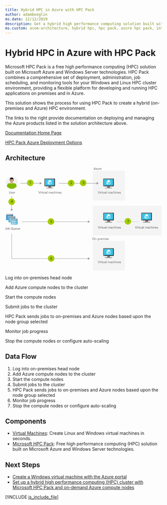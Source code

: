 ```yaml
---
title: Hybrid HPC in Azure with HPC Pack
author: adamboeglin
ms.date: 12/12/2019
description: Get a hybrid high performance computing solution built with Windows Server technology. Use Azure HPC Pack to create a hybrid HPC environment.
ms.custom: acom-architecture, hybrid hpc, hpc pack, azure hpc pack, interactive-diagram
---
```

# Hybrid HPC in Azure with HPC Pack

Microsoft HPC Pack is a free high performance computing (HPC) solution built on Microsoft Azure and Windows Server technologies. HPC Pack combines a comprehensive set of deployment, administration, job scheduling, and monitoring tools for your Windows and Linux HPC cluster environment, providing a flexible platform for developing and running HPC applications on premises and in Azure.

This solution shows the process for using HPC Pack to create a hybrid (on-premises and Azure) HPC environment.


The links to the right provide documentation on deploying and managing the Azure products listed in the solution architecture above.

[Documentation Home Page](https://technet.microsoft.com/en-us/library/cc514029\(v=ws.11\).aspx)

[HPC Pack Azure Deployment Options](https://docs.microsoft.com/en-us/azure/virtual-machines/windows/hpcpack-cluster-options)


## Architecture

<svg class="architecture-diagram" aria-labelledby="hybrid-hpc-in-azure-with-hpc-pack" height="453" viewbox="0 0 690 453" width="690" xmlns="http://www.w3.org/2000/svg">
    <g fill="none" fill-rule="evenodd" stroke="none" stroke-width="1">
        <path fill="#F4F4F4" d="M386.358 452.874h141.34v-131.25h-141.34zM386.358 145.541h141.341V14.291H386.358zM386.358 298.874h303.344V167.623H386.358z"/>
        <path d="M4.743 229.25c0 .7.5 1.2 1.2 1.2h27.6c.7 0 1.2-.5 1.2-1.2v-20h-30v20z" fill="#0072C5"/>
        <path d="M4.743 209.65v19.6c0 .7.5 1.2 1.2 1.2h11.5l10.636-20.8H4.743z" fill="#0072C5"/>
        <path d="M4.743 209.65v19.6c0 .7.5 1.2 1.2 1.2h11.5l10.636-20.8H4.743z" fill="#2F8DCC"/>
        <path d="M8.843 216.65l-.3-.3c-.1-.1-.1-.2 0-.3l.8-.7.1-.1c.1 0 .1 0 .1.1l2.2 2.4 3.9-4.9s.1-.1.2-.1h.1l.9.7.1.1v.1l-5 6.3-3.1-3.3zM8.843 224.45l-.3-.3c-.1-.1-.1-.2 0-.3l.8-.7.1-.1c.1 0 .1 0 .1.1l2.2 2.4 3.9-4.9s.1-.1.2-.1h.1l.9.7.1.1v.1l-5 6.3-3.1-3.3z" fill="#FFF"/>
        <path d="M14.743 239.25c0 .7.5 1.2 1.2 1.2h27.6c.7 0 1.2-.5 1.2-1.2v-20h-30v20z" fill="#3998C5"/>
        <path d="M14.743 219.65v19.6c0 .7.5 1.2 1.2 1.2h11.5l10.636-20.8H14.743z" fill="#3998C5"/>
        <path d="M14.743 219.65v19.6c0 .7.5 1.2 1.2 1.2h11.5l10.636-20.8H14.743z" fill="#60ADCE"/>
        <path d="M18.843 226.65l-.3-.3c-.1-.1-.1-.2 0-.3l.8-.7.1-.1c.1 0 .1 0 .1.1l2.2 2.4 3.9-4.9s.1-.1.2-.1h.1l.9.7.1.1v.1l-5 6.3-3.1-3.3zM18.843 234.45l-.3-.3c-.1-.1-.1-.2 0-.3l.8-.7.1-.1c.1 0 .1 0 .1.1l2.2 2.4 3.9-4.9s.1-.1.2-.1h.1l.9.7.1.1v.1l-5 6.3-3.1-3.3z" fill="#FFF"/>
        <path d="M24.743 249.25c0 .7.5 1.2 1.2 1.2h27.6c.7 0 1.2-.5 1.2-1.2v-20h-30v20z" fill="#59B3D8"/>
        <path d="M53.542 224.05h-27.6c-.7 0-1.2.5-1.2 1.2v4.4h30v-4.4c0-.7-.5-1.2-1.2-1.2" fill="#9FA0A1"/>
        <path d="M25.942 224.05c-.7 0-1.2.5-1.2 1.2v4.4H48.08l2.863-5.6h-25z" fill="#B2B2B3"/>
        <path d="M24.743 229.65v19.6c0 .7.5 1.2 1.2 1.2h11.5l10.636-20.8H24.743z" fill="#59B3D8"/>
        <path d="M24.743 229.65v19.6c0 .7.5 1.2 1.2 1.2h11.5l10.636-20.8H24.743z" fill="#7BC3DD"/>
        <path d="M28.843 236.65l-.3-.3c-.1-.1-.1-.2 0-.3l.8-.7.1-.1c.1 0 .1 0 .1.1l2.2 2.4 3.9-4.9s.1-.1.2-.1h.1l.9.7.1.1v.1l-5 6.3-3.1-3.3zM37.942 238.55h12v-2h-12zM28.843 244.45l-.3-.3c-.1-.1-.1-.2 0-.3l.8-.7.1-.1c.1 0 .1 0 .1.1l2.2 2.4 3.9-4.9s.1-.1.2-.1h.1l.9.7.1.1v.1l-5 6.3-3.1-3.3zM37.942 246.45h12v-2h-12z" fill="#FFF"/>
        <path d="M33.542 204.05h-27.6c-.7 0-1.2.5-1.2 1.2v4.4h30v-4.4c0-.7-.5-1.2-1.2-1.2" fill="#9FA0A1"/>
        <path d="M5.942 204.05c-.7 0-1.2.5-1.2 1.2v4.4H28.08l2.863-5.6h-25z" fill="#B2B2B3"/>
        <path d="M43.542 214.05h-27.6c-.7 0-1.2.5-1.2 1.2v4.4h30v-4.4c0-.7-.5-1.2-1.2-1.2" fill="#9FA0A1"/>
        <path d="M15.942 214.05c-.7 0-1.2.5-1.2 1.2v4.4H38.08l2.863-5.6h-25z" fill="#B2B2B3"/>
        <path d="M55.968 66.548c0 14.98-12.092 27.078-26.997 27.078-14.98 0-27.07-12.097-27.07-27.078 0-14.905 12.09-26.994 27.07-26.994 14.905 0 26.997 12.089 26.997 26.994" fill="#F2F2F2"/>
        <path d="M28.746 93.626c-5.094-.075-9.89-1.521-13.916-3.956v-1.445l-.076-1.37-.15-2.738-.234-5.017-.228-4.335v-.303l3.503-.228.757-.075 10.04-.688.304-.075h.151v20.23h-.15z" fill="#7FBA00"/>
        <path fill="#7FBA00" d="M14.982 78.948l-1.672-8.443 14.672-2.965 1.677 8.442z"/>
        <path d="M43.497 74.462v.228l-.226 4.41-.302 6.462-.159 2.436V89.82c-4.027 2.436-8.814 3.805-13.838 3.805H28.747v-20.23h.15l.226.075 10.117.688.687.075 3.57.228z" fill="#7FBA00"/>
        <path d="M43.877 89.14a230.948 230.948 0 00-.909-3.579 215.002 215.002 0 00-1.982-6.84l-.073-.076c0-.156-.078-.31-.152-.46a59.437 59.437 0 00-.683-2.505c-.15-.462-.15-.99-.15-1.446a3.712 3.712 0 012.505-2.89 4.621 4.621 0 011.746-.075 3.58 3.58 0 012.587 2.505c.23.763.532 1.596.766 2.511.074.151.074.228.15.379.605 2.132 1.37 4.563 2.051 7.15-1.67 2.05-3.648 3.88-5.856 5.326" fill="#7FBA00"/>
        <path fill="#7FBA00" d="M42.584 78.948l-14.603-2.966 1.678-8.442 14.672 2.965z"/>
        <path d="M50.421 83.05c-.233.31-.462.537-.687.764-1.672 2.05-3.65 3.88-5.858 5.326-.226.15-.379.227-.605.379-.15-.455-.303-.991-.462-1.521-.908-3.118-1.974-6.923-2.73-9.352 0-.082 0-.158-.078-.234-.308-1.06-.536-1.975-.687-2.505l.764-.227 3.42-.99 3.268-.915.84-.228c0 .15.076.454.15.688.152.53.38 1.21.608 1.899.536 1.976 1.293 4.487 2.057 6.916" fill="#7FBA00"/>
        <path d="M39.163 74.916c.077 2.436 2.126 4.26 4.488 4.184 2.36-.076 4.257-2.057 4.182-4.411-.076-2.436-2.056-4.26-4.487-4.184-2.36.076-4.26 2.05-4.183 4.41M17.487 75.907c-.303.681-.606 1.521-.909 2.43 0 .151-.076.226-.076.308-.076.076-.076.152-.076.303-.61 1.521-1.217 3.27-1.823 5.17-.46 1.443-.99 2.89-1.445 4.41a27.01 27.01 0 01-5.629-5.396c.757-2.436 1.596-4.644 2.278-6.544.076-.227.076-.378.151-.53.31-.915.612-1.672.84-2.436.454-1.218 1.445-2.05 2.663-2.354.606-.075 1.217-.075 1.823.152 1.294.454 2.127 1.596 2.361 2.814.075.53 0 1.061-.158 1.673" fill="#7FBA00"/>
        <path d="M18.25 76.134c-.076.076-.076.15-.076.228-.226.53-.453 1.217-.762 2.126-.682 2.208-1.748 5.402-2.657 8.368-.31.763-.537 1.52-.764 2.284-.303-.234-.53-.385-.832-.612a27.014 27.014 0 01-5.63-5.396c-.151-.233-.303-.46-.46-.687 1.141-3.648 2.436-7.377 2.89-8.898.075-.076.075-.151.075-.227l.763.302 3.345 1.143 3.346 1.142.762.227z" fill="#7FBA00"/>
        <path d="M18.402 74.386c.227 2.354-1.521 4.487-3.881 4.714-2.354.227-4.486-1.521-4.714-3.881-.227-2.354 1.52-4.486 3.882-4.714 2.353-.226 4.486 1.522 4.713 3.88" fill="#7FBA00"/>
        <path d="M28.366 72.48c-2.815 0-5.099-1.748-5.099-4.563V64.27H33.46v3.647c0 2.815-2.28 4.563-5.093 4.563" fill="#D8B195"/>
        <path d="M28.366 45.485c-4.562 0-7.837 4.87-7.989 10.953 0-.15.076-.307.152-.459.536-1.598 3.123-.91 2.511.687-.303.985-.833 1.9-.833 2.967-.076.606.076 1.292.152 1.898.53.151.984.531.984 1.295v2.662a7.677 7.677 0 002.511 1.672c.764.531 1.597.91 2.512.91.908 0 1.747-.379 2.506-.91.99-.379 1.828-.989 2.587-1.749v-3.115c0-.688.454-1.068.99-1.219v-2.36c0-.15-.15-.453 0-.15-.687-1.37 1.067-2.588 1.975-1.673 0-6.31-2.203-11.409-8.058-11.409" fill="#B8977C"/>
        <path d="M36.424 56.516c0 6.385-3.421 10.721-8.058 10.721-4.638 0-7.99-4.336-7.99-10.721 0-6.316 3.352-11.41 7.99-11.41 5.855 0 8.058 5.093 8.058 11.41" fill="#D8B195"/>
        <path d="M21.14 55.068h-1.065c-.455 0-.758.457-.758.911v3.193c0 .536.303.916.758.916h.763l.303-5.02zM35.59 55.068h1.063c.459 0 .76.457.76.911v3.193c0 .536-.301.916-.76.916h-.76l-.302-5.02z" fill="#D8B195"/>
        <path d="M24.94 56.817c.308 0 .611-.302.611-.612 0-.303-.302-.606-.611-.606-.379 0-.683.303-.683.606.076.384.304.612.682.612M32.013 56.894a.605.605 0 00.613-.607c0-.308-.385-.61-.688-.61-.305 0-.607.302-.607.61 0 .378.302.681.682.607" fill="#000"/>
        <path d="M23.652 63.968h9.428c-1.142 2.277-2.814 3.646-4.714 3.646-1.906 0-3.578-1.37-4.714-3.646" fill="#D8B195"/>
        <path d="M30.039 60.01c0 .23-.23.532-.613.532-.074 0-.152.15-.377.308a.967.967 0 01-.682.305c-.228 0-.536-.154-.687-.305-.153-.157-.304-.308-.38-.308-.38 0-.606-.302-.606-.531v-.074h3.345v.074z" fill="#B8977C"/>
        <path d="M28.366 55.297v4.64h-1.672c0-.152.151-.303.227-.38.302-.23.53-.764.606-1.37l.075-2.587c0-.606.613-.303.764-.303" fill="#E6CCB9"/>
        <path d="M36.575 51.953v6.916h-.682l-.377-8.286-2.285.303c-3.193.38-6.386.38-9.579 0l-2.208-.303-.455 8.21h-.688v-6.84c0-4.108 2.815-7.453 6.317-7.453h3.648c3.496 0 6.31 3.345 6.31 7.453" fill="#000"/>
        <path d="M34.6 55.6v-.075c0-.228-.15-.456-.378-.682-.226-.31-1.067-.386-1.521-.386h-1.98c-.454 0-.911.076-1.213.386-.234.225-.234.38-.308.605v.151c0 .532.074.99.385 1.75.303.765.985 1.218 1.746 1.293.759.075 1.144.075 1.749 0 .605-.076.99-.228 1.218-.606.152-.229.226-.462.303-.839v-.077c.077-.53.077-.834 0-1.52m-.303 2.207c-.228.457-.535.683-1.218.76h-1.75c-.76-.077-1.368-.53-1.671-1.295-.233-.682-.308-1.292-.308-1.672v-.304c.075-.15.157-.227.234-.379a1.829 1.829 0 011.136-.384h1.98c.454 0 1.213.151 1.446.384.226.228.303.38.377.608v.075c0 .686 0 .99-.074 1.597v.151c-.077.227-.077.303-.152.46M27.602 55.448c0-.226-.075-.38-.303-.605-.302-.31-.757-.385-1.218-.385h-1.974c-.455 0-1.294.075-1.522.385l-.302.302c-.076.152-.076.23-.076.38v.074c0 .688-.076.991 0 1.598.076.377.152.688.303.84.227.378.606.53 1.218.604.682.077.984.077 1.748 0 .833-.075 1.445-.528 1.748-1.293.303-.758.378-1.217.378-1.749v-.15zm-.454 1.823c-.303.765-.915 1.22-1.672 1.295h-1.672c-.688-.076-.99-.227-1.219-.607a1.311 1.311 0 01-.226-.762c-.076-.607-.076-.91-.076-1.598v-.074c0-.077.076-.228.151-.303 0-.077.076-.228.228-.304.227-.234.99-.385 1.444-.385h1.975c.461 0 .916.151 1.143.385.075.15.151.227.227.38v.301c0 .38-.076.991-.303 1.672z" fill="#000"/>
        <path d="M34.524 54.533c-.303-.303-.913-.303-1.444-.303-.531-.074-1.598-.074-2.285-.074-.682.074-1.21.074-1.444.453-.151.152-.228.31-.303.536v-.077h-1.295v.077a3.728 3.728 0 00-.226-.536c-.303-.379-.833-.379-1.521-.453-.681 0-1.672 0-2.278.074-.537 0-1.142 0-1.445.303-.227.228-.385.612-.461.992 0 .074.537.074.537 0 0-.15.15-.457.303-.607.227-.234.757-.309 1.293-.309.455-.076 1.673-.076 2.127 0 .536 0 .915.075 1.142.31.075.15.227.303.227.53h1.9c0-.227.156-.38.234-.53.225-.235.682-.31 1.136-.31.459-.076 1.672-.076 2.13 0 .53 0 1.063.075 1.296.31.15.15.302.378.302.606 0 .074.532 0 .532 0-.078-.38-.23-.764-.457-.992" fill="#000"/>
        <path d="M28.44 64.119c-.838 0-1.67-.151-2.661-.38-.228 0-.303-.233-.303-.459.075-.151.303-.303.454-.228 1.9.38 3.118.38 4.942 0 .234-.075.459.077.459.228.077.226-.075.459-.303.459-.99.229-1.754.38-2.587.38" fill="#A71E22"/>
        <path fill="#36C4EA" d="M435.043 79.965h41.038V50.877h-41.038z"/>
        <path d="M462.28 82.762H449.454c1.541 5.44-.529 6.222-9.599 6.222v2.849h30.841v-2.85c-9.069 0-9.959-.777-8.416-6.221" fill="#7A7A7A"/>
        <path d="M476.01 48.296l.02.001-.02-.002h-41.756c-.611 0-1.163.244-1.602.625.439-.38.99-.624 1.6-.624h41.759z" fill="#707070"/>
        <path d="M476.04 48.298l-4.293 3.627h3.431v27.208h-35.635l-4.296 3.63h40.764c1.416 0 2.85-1.255 2.85-2.663V50.981c0-1.41-1.415-2.666-2.822-2.683" fill="#3E3E3E"/>
        <path d="M476.04 48.298h-.011.011zM431.69 80.1V50.981a2.749 2.749 0 00-.001.001V80.1c0 1.409 1.145 2.664 2.564 2.664h.993l.001-.001h-.994c-1.419 0-2.563-1.254-2.563-2.663" fill="#FFF"/>
        <path d="M435.265 79.134V51.926h36.482l4.292-3.627-.01-.001-.018-.001h-41.758c-.61 0-1.162.243-1.601.623a2.752 2.752 0 00-.961 2.06V80.1c0 1.409 1.144 2.663 2.563 2.663h.994l4.295-3.63h-4.278z" fill="#707070"/>
        <path fill="#9FA0A1" d="M439.855 91.832h30.841v-2.85h-30.841z"/>
        <path d="M455.764 50.272a.67.67 0 11-1.34 0 .67.67 0 011.34 0" fill="#B7D332"/>
        <path d="M455.79 64.705a.254.254 0 01-.126-.036l-8.306-4.795a.251.251 0 010-.434l8.255-4.763a.25.25 0 01.248 0l8.309 4.796a.247.247 0 01.124.217c0 .09-.046.172-.124.217l-8.253 4.762a.249.249 0 01-.127.036" fill="#FFF"/>
        <path d="M454.845 76.106v-9.591a.266.266 0 00-.122-.22l-8.281-4.777a.247.247 0 00-.252 0 .25.25 0 00-.13.215v9.597c.002.09.05.17.13.214l8.28 4.78a.237.237 0 00.126.033h.002c.04 0 .084-.011.125-.033a.259.259 0 00.122-.218" fill="#BEEDF7"/>
        <path d="M465.34 71.544a.246.246 0 00.127-.218v-9.529a.248.248 0 00-.127-.217.245.245 0 00-.248 0l-8.281 4.777a.258.258 0 00-.121.216v9.535c0 .09.047.17.12.215a.262.262 0 00.13.034h.002a.221.221 0 00.12-.034l8.278-4.779z" fill="#7CDBF1"/>
        <path fill="#36C4EA" d="M175.71 79.965h41.038V50.877H175.71z"/>
        <path d="M202.947 82.762H190.12c1.542 5.44-.529 6.222-9.599 6.222v2.849h30.842v-2.85c-9.07 0-9.959-.777-8.416-6.221" fill="#7A7A7A"/>
        <path d="M216.677 48.296l.02.001-.02-.002H174.92c-.61 0-1.162.244-1.602.625.44-.38.991-.624 1.601-.624h41.758z" fill="#707070"/>
        <path d="M216.706 48.298l-4.292 3.627h3.431v27.208H180.21l-4.296 3.63h40.763c1.416 0 2.85-1.255 2.85-2.663V50.981c0-1.41-1.415-2.666-2.82-2.683" fill="#3E3E3E"/>
        <path d="M216.707 48.298h-.011.01zM172.357 80.1V50.981a2.752 2.752 0 010 .001V80.1c0 1.409 1.144 2.664 2.563 2.664h.993v-.001h-.993c-1.418 0-2.563-1.254-2.563-2.663" fill="#FFF"/>
        <path d="M175.932 79.134V51.926h36.482l4.292-3.627-.01-.001-.018-.001H174.92c-.61 0-1.162.243-1.601.623a2.75 2.75 0 00-.962 2.06V80.1c0 1.409 1.145 2.663 2.564 2.663h.993l4.296-3.63h-4.278z" fill="#707070"/>
        <path fill="#9FA0A1" d="M180.522 91.832h30.841v-2.85h-30.841z"/>
        <path d="M196.43 50.272a.67.67 0 11-1.339.001.67.67 0 011.339-.001" fill="#B7D332"/>
        <path d="M196.457 64.705a.257.257 0 01-.126-.036l-8.306-4.795a.251.251 0 010-.434l8.255-4.763a.25.25 0 01.249 0l8.308 4.796a.247.247 0 01.124.217c0 .09-.047.172-.125.217l-8.253 4.762a.249.249 0 01-.126.036" fill="#FFF"/>
        <path d="M195.512 76.106v-9.591a.265.265 0 00-.123-.22l-8.281-4.777a.247.247 0 00-.252 0 .25.25 0 00-.128.215v9.597a.243.243 0 00.128.214l8.28 4.78a.237.237 0 00.127.033h.002c.04 0 .083-.011.124-.033a.257.257 0 00.123-.218" fill="#BEEDF7"/>
        <path d="M206.006 71.544a.246.246 0 00.127-.218v-9.529a.248.248 0 00-.127-.217.245.245 0 00-.248 0l-8.28 4.777a.26.26 0 00-.122.216v9.535c.001.09.048.17.121.215a.262.262 0 00.13.034h.001a.219.219 0 00.121-.034l8.277-4.779z" fill="#7CDBF1"/>
        <path fill="#36C4EA" d="M435.043 229.965h41.038v-29.088h-41.038z"/>
        <path d="M462.28 232.762H449.454c1.541 5.44-.529 6.222-9.599 6.222v2.849h30.841v-2.85c-9.069 0-9.959-.777-8.416-6.221" fill="#7A7A7A"/>
        <path d="M476.01 198.296l.02.001-.02-.002h-41.756c-.611 0-1.163.244-1.602.625.439-.38.99-.624 1.6-.624h41.759z" fill="#707070"/>
        <path d="M476.04 198.298l-4.293 3.627h3.431v27.208h-35.635l-4.296 3.63h40.764c1.416 0 2.85-1.255 2.85-2.663v-29.119c0-1.41-1.415-2.666-2.822-2.683" fill="#3E3E3E"/>
        <path d="M476.04 198.298h-.011.011zM431.69 230.1v-29.119a2.749 2.749 0 00-.001.001V230.1c0 1.409 1.145 2.664 2.564 2.664h.993l.001-.001h-.994c-1.419 0-2.563-1.254-2.563-2.663" fill="#FFF"/>
        <path d="M435.265 229.134v-27.208h36.482l4.292-3.627-.01-.001-.018-.001h-41.758c-.61 0-1.162.243-1.601.623a2.752 2.752 0 00-.961 2.06v29.12c0 1.409 1.144 2.663 2.563 2.663h.994l4.295-3.63h-4.278z" fill="#707070"/>
        <path fill="#9FA0A1" d="M439.855 241.832h30.841v-2.85h-30.841z"/>
        <path d="M455.764 200.272a.67.67 0 11-1.34 0 .67.67 0 011.34 0" fill="#B7D332"/>
        <path d="M455.79 214.705a.254.254 0 01-.126-.036l-8.306-4.795a.251.251 0 010-.434l8.255-4.763a.25.25 0 01.248 0l8.309 4.796a.247.247 0 01.124.217c0 .09-.046.172-.124.217l-8.253 4.762a.249.249 0 01-.127.036" fill="#FFF"/>
        <path d="M454.845 226.106v-9.591a.266.266 0 00-.122-.22l-8.281-4.777a.247.247 0 00-.252 0 .25.25 0 00-.13.215v9.597c.002.09.05.17.13.214l8.28 4.78a.237.237 0 00.126.033h.002c.04 0 .084-.011.125-.033a.259.259 0 00.122-.218" fill="#BEEDF7"/>
        <path d="M465.34 221.544a.246.246 0 00.127-.218v-9.529a.248.248 0 00-.127-.217.245.245 0 00-.248 0l-8.281 4.777a.258.258 0 00-.121.216v9.535c0 .09.047.17.12.215a.262.262 0 00.13.034h.002a.221.221 0 00.12-.034l8.278-4.779z" fill="#7CDBF1"/>
        <path fill="#36C4EA" d="M435.043 385.965h41.038v-29.088h-41.038z"/>
        <path d="M462.28 388.761H449.454c1.541 5.442-.529 6.222-9.599 6.222v2.85h30.841v-2.85c-9.069 0-9.959-.778-8.416-6.222" fill="#7A7A7A"/>
        <path d="M476.01 354.296l.02.001-.02-.002h-41.756c-.611 0-1.163.244-1.602.624.439-.38.99-.623 1.6-.623h41.759z" fill="#707070"/>
        <path d="M476.04 354.298l-4.293 3.627h3.431v27.21h-35.635l-4.296 3.628h40.764c1.416 0 2.85-1.255 2.85-2.663v-29.119c0-1.412-1.415-2.665-2.822-2.683" fill="#3E3E3E"/>
        <path d="M476.04 354.298h-.011.011zM431.69 386.1v-29.119a2.752 2.752 0 00-.001.001V386.1c0 1.409 1.145 2.664 2.564 2.664h.993l.001-.001h-.994c-1.419 0-2.563-1.255-2.563-2.663" fill="#FFF"/>
        <path d="M435.265 385.134v-27.209h36.482l4.292-3.627h-.01c-.006-.002-.012-.002-.018-.002h-41.758c-.61 0-1.162.243-1.601.623a2.754 2.754 0 00-.961 2.062v29.12c0 1.407 1.144 2.662 2.563 2.662h.994l4.295-3.629h-4.278z" fill="#707070"/>
        <path fill="#9FA0A1" d="M439.855 397.833h30.841v-2.851h-30.841z"/>
        <path d="M455.764 356.272a.67.67 0 11-1.34 0 .67.67 0 011.34 0" fill="#B7D332"/>
        <path d="M455.79 370.704a.263.263 0 01-.126-.035l-8.306-4.795a.254.254 0 01-.125-.218.25.25 0 01.125-.217l8.255-4.763a.255.255 0 01.248 0l8.309 4.797a.247.247 0 01.124.216.246.246 0 01-.124.217l-8.253 4.763a.258.258 0 01-.127.035" fill="#FFF"/>
        <path d="M454.845 382.106v-9.591a.264.264 0 00-.122-.22l-8.281-4.777a.247.247 0 00-.252 0 .25.25 0 00-.13.215v9.597c.002.09.05.17.13.214l8.28 4.78a.247.247 0 00.126.034h.002a.283.283 0 00.125-.034.256.256 0 00.122-.218" fill="#BEEDF7"/>
        <path d="M465.34 377.544a.246.246 0 00.127-.218v-9.529a.248.248 0 00-.127-.217.24.24 0 00-.248 0l-8.281 4.777a.258.258 0 00-.121.216v9.534a.253.253 0 00.12.216.273.273 0 00.13.034h.002a.23.23 0 00.12-.034l8.278-4.779z" fill="#7CDBF1"/>
        <path fill="#36C4EA" d="M602.71 229.965h41.038v-29.088H602.71z"/>
        <path d="M629.947 232.762h-12.826c1.541 5.44-.529 6.222-9.6 6.222v2.849h30.842v-2.85c-9.07 0-9.96-.777-8.416-6.221" fill="#7A7A7A"/>
        <path d="M643.678 198.296l.018.001-.02-.002H601.92c-.61 0-1.162.244-1.601.625.439-.38.99-.624 1.6-.624h41.759z" fill="#707070"/>
        <path d="M643.706 198.298l-4.293 3.627h3.432v27.208H607.21l-4.296 3.63h40.763c1.416 0 2.85-1.255 2.85-2.663v-29.119c0-1.41-1.415-2.666-2.82-2.683" fill="#3E3E3E"/>
        <path d="M643.707 198.298h-.012.012zM599.357 230.1v-29.119a2.749 2.749 0 00-.001.001V230.1c0 1.409 1.145 2.664 2.564 2.664h.993l.001-.001h-.994c-1.419 0-2.563-1.254-2.563-2.663" fill="#FFF"/>
        <path d="M602.932 229.134v-27.208h36.48l4.294-3.627-.01-.001-.018-.001H601.92c-.61 0-1.162.243-1.601.623a2.752 2.752 0 00-.961 2.06v29.12c0 1.409 1.143 2.663 2.562 2.663h.994l4.296-3.63h-4.278z" fill="#707070"/>
        <path fill="#9FA0A1" d="M607.522 241.832h30.84v-2.85h-30.84z"/>
        <path d="M623.43 200.272a.67.67 0 11-1.34.001.67.67 0 011.34-.001" fill="#B7D332"/>
        <path d="M623.457 214.705a.26.26 0 01-.127-.036l-8.306-4.795a.25.25 0 01-.124-.217c0-.09.047-.173.124-.217l8.256-4.763a.25.25 0 01.248 0l8.309 4.796a.249.249 0 01.124.217.25.25 0 01-.124.217l-8.253 4.762a.249.249 0 01-.127.036" fill="#FFF"/>
        <path d="M622.512 226.106v-9.591a.265.265 0 00-.123-.22l-8.281-4.777a.247.247 0 00-.252 0 .252.252 0 00-.128.215v9.597c0 .09.05.17.128.214l8.28 4.78a.237.237 0 00.127.033h.002c.04 0 .083-.011.124-.033a.257.257 0 00.123-.218" fill="#BEEDF7"/>
        <path d="M633.006 221.544a.245.245 0 00.128-.218v-9.529a.247.247 0 00-.128-.217.245.245 0 00-.248 0l-8.28 4.777a.258.258 0 00-.121.216v9.535c0 .09.047.17.12.215a.262.262 0 00.13.034h.002a.216.216 0 00.12-.034l8.277-4.779z" fill="#7CDBF1"/>
        <path d="M416.769 104.667l-3.63 9.803h-1.265l-3.554-9.803h1.278l2.714 7.772c.086.25.153.54.198.869h.028c.036-.274.111-.568.225-.882l2.769-7.76h1.237zM418.027 114.47h1.121v-7h-1.121v7zm.574-8.778a.709.709 0 01-.513-.205.693.693 0 01-.212-.519c0-.21.071-.384.212-.523a.704.704 0 01.513-.209.725.725 0 01.738.732.69.69 0 01-.215.512.72.72 0 01-.523.212zM425.068 108.604c-.196-.15-.48-.226-.848-.226-.478 0-.878.226-1.2.677-.321.451-.481 1.067-.481 1.846v3.568h-1.121v-7h1.12v1.443h.028c.16-.493.403-.876.73-1.152a1.669 1.669 0 011.102-.414c.292 0 .515.032.67.096v1.162zM429.532 114.401c-.264.146-.613.22-1.046.22-1.226 0-1.84-.685-1.84-2.052v-4.143h-1.202v-.957h1.203v-1.709l1.12-.362v2.071h1.765v.957h-1.764v3.945c0 .47.08.804.24 1.005.159.2.423.3.793.3.282 0 .526-.077.73-.232v.957zM436.689 114.47h-1.121v-1.107h-.027c-.465.847-1.185 1.27-2.161 1.27-1.668 0-2.502-.993-2.502-2.98v-4.183h1.115v4.006c0 1.476.565 2.215 1.695 2.215.547 0 .997-.202 1.35-.605.353-.404.53-.931.53-1.583v-4.033h1.121v7zM442.841 110.929l-1.688.232c-.52.073-.912.202-1.176.387-.264.184-.397.51-.397.98 0 .342.122.622.366.838.244.216.568.325.974.325.556 0 1.015-.195 1.378-.585.362-.39.543-.883.543-1.48v-.697zm1.121 3.54h-1.12v-1.093h-.028c-.488.839-1.206 1.258-2.154 1.258-.697 0-1.243-.184-1.637-.554-.394-.37-.59-.86-.59-1.47 0-1.307.77-2.068 2.31-2.283l2.098-.294c0-1.19-.48-1.784-1.442-1.784-.844 0-1.604.287-2.284.862v-1.15c.688-.436 1.481-.655 2.38-.655 1.644 0 2.467.87 2.467 2.61v4.554zM446.075 114.47h1.121v-10.363h-1.121zM463.24 114.47h-1.122v-4.02c0-.774-.119-1.335-.358-1.681-.24-.346-.642-.52-1.208-.52-.478 0-.884.219-1.219.657-.335.437-.503.96-.503 1.572v3.992h-1.12v-4.156c0-1.377-.532-2.065-1.594-2.065-.492 0-.898.206-1.217.619-.318.413-.478.949-.478 1.61v3.992h-1.12v-7h1.12v1.107h.027c.497-.847 1.222-1.271 2.174-1.271a2.027 2.027 0 011.982 1.449c.52-.966 1.295-1.45 2.324-1.45 1.541 0 2.311.95 2.311 2.852v4.313zM469.248 110.929l-1.688.232c-.52.073-.912.202-1.176.387-.264.184-.397.51-.397.98 0 .342.122.622.366.838.244.216.569.325.974.325.557 0 1.016-.195 1.378-.585.362-.39.543-.883.543-1.48v-.697zm1.121 3.54h-1.121v-1.093h-.027c-.488.839-1.205 1.258-2.154 1.258-.697 0-1.243-.184-1.636-.554-.395-.37-.592-.86-.592-1.47 0-1.307.77-2.068 2.31-2.283l2.099-.294c0-1.19-.48-1.784-1.442-1.784-.843 0-1.604.287-2.284.862v-1.15c.689-.436 1.482-.655 2.379-.655 1.646 0 2.468.87 2.468 2.61v4.554zM477.253 114.148c-.537.324-1.176.485-1.914.485-.998 0-1.804-.324-2.416-.974-.613-.649-.92-1.49-.92-2.526 0-1.152.33-2.079.99-2.778.662-.7 1.544-1.05 2.647-1.05.615 0 1.158.114 1.627.342v1.148c-.52-.364-1.076-.546-1.668-.546-.715 0-1.302.256-1.76.77-.458.511-.688 1.185-.688 2.02 0 .82.216 1.466.647 1.94.43.474 1.008.711 1.732.711.612 0 1.186-.203 1.723-.608v1.066zM484.759 114.47h-1.121v-4.033c0-1.46-.542-2.188-1.627-2.188-.547 0-1.007.21-1.381.633-.373.42-.56.963-.56 1.623v3.965h-1.122v-10.363h1.122v4.525h.027c.538-.884 1.304-1.326 2.297-1.326 1.577 0 2.365.95 2.365 2.85v4.314zM486.871 114.47h1.121v-7h-1.121v7zm.574-8.778a.708.708 0 01-.512-.205.693.693 0 01-.212-.519c0-.21.071-.384.212-.523a.703.703 0 01.512-.209.728.728 0 110 1.456zM496.072 114.47h-1.12v-3.992c0-1.486-.543-2.23-1.628-2.23-.56 0-1.024.212-1.39.634-.368.42-.55.953-.55 1.596v3.992h-1.123v-7h1.122v1.162h.027c.53-.884 1.295-1.326 2.297-1.326.765 0 1.351.247 1.757.742.406.494.608 1.209.608 2.143v4.279zM502.662 110.3c-.004-.647-.16-1.151-.468-1.511-.307-.36-.735-.54-1.282-.54a1.81 1.81 0 00-1.347.568c-.369.378-.596.872-.683 1.483h3.78zm1.148.95h-4.942c.02.779.23 1.38.63 1.805.4.424.952.636 1.653.636.79 0 1.514-.26 2.174-.78v1.053c-.615.447-1.429.67-2.44.67-.989 0-1.766-.318-2.33-.954-.566-.635-.849-1.53-.849-2.683 0-1.09.31-1.976.927-2.662.617-.686 1.383-1.03 2.3-1.03.916 0 1.625.297 2.125.89.502.592.752 1.415.752 2.467v.588zM505.082 114.217v-1.203a3.32 3.32 0 002.017.677c.984 0 1.476-.328 1.476-.985a.856.856 0 00-.126-.475 1.259 1.259 0 00-.342-.345c-.143-.1-.312-.19-.505-.27-.195-.08-.403-.163-.626-.25a8.145 8.145 0 01-.817-.372 2.483 2.483 0 01-.588-.424 1.563 1.563 0 01-.355-.537 1.89 1.89 0 01-.12-.704c0-.328.075-.618.225-.871.151-.253.352-.465.602-.636.251-.171.537-.3.858-.386.322-.087.653-.13.994-.13.607 0 1.149.105 1.627.314v1.135c-.514-.337-1.107-.506-1.777-.506-.209 0-.398.024-.567.072a1.382 1.382 0 00-.434.202.91.91 0 00-.28.31.808.808 0 00-.1.4c0 .183.033.336.1.459.065.123.163.232.29.328.128.095.283.182.465.259.182.078.389.162.622.253.31.119.588.24.834.366s.456.267.629.424c.173.157.306.338.4.543.093.206.14.449.14.732 0 .346-.077.647-.229.902a1.945 1.945 0 01-.612.636 2.812 2.812 0 01-.882.376 4.35 4.35 0 01-1.046.123c-.72 0-1.344-.14-1.873-.417M155.102 104.667l-3.63 9.803h-1.265l-3.554-9.803h1.278l2.714 7.772c.086.25.153.54.198.869h.028c.036-.274.111-.568.225-.882l2.77-7.76h1.236zM156.36 114.47h1.121v-7h-1.121v7zm.574-8.778a.709.709 0 01-.513-.205.693.693 0 01-.212-.519c0-.21.071-.384.212-.523a.704.704 0 01.513-.209.725.725 0 01.738.732.69.69 0 01-.215.512.72.72 0 01-.523.212zM163.4 108.604c-.195-.15-.478-.226-.847-.226-.478 0-.878.226-1.2.677-.321.451-.481 1.067-.481 1.846v3.568h-1.121v-7h1.12v1.443h.028c.16-.493.403-.876.73-1.152a1.669 1.669 0 011.102-.414c.292 0 .515.032.67.096v1.162zM167.865 114.401c-.264.146-.613.22-1.046.22-1.226 0-1.84-.685-1.84-2.052v-4.143h-1.202v-.957h1.203v-1.709l1.12-.362v2.071h1.765v.957H166.1v3.945c0 .47.08.804.24 1.005.159.2.423.3.793.3.282 0 .526-.077.73-.232v.957zM175.022 114.47h-1.121v-1.107h-.027c-.465.847-1.185 1.27-2.161 1.27-1.668 0-2.502-.993-2.502-2.98v-4.183h1.115v4.006c0 1.476.565 2.215 1.695 2.215.547 0 .997-.202 1.35-.605.353-.404.53-.931.53-1.583v-4.033h1.121v7zM181.174 110.929l-1.688.232c-.52.073-.912.202-1.176.387-.264.184-.397.51-.397.98 0 .342.122.622.366.838.244.216.568.325.974.325.556 0 1.015-.195 1.378-.585.362-.39.543-.883.543-1.48v-.697zm1.121 3.54h-1.12v-1.093h-.028c-.488.839-1.206 1.258-2.154 1.258-.697 0-1.243-.184-1.637-.554-.394-.37-.59-.86-.59-1.47 0-1.307.77-2.068 2.31-2.283l2.098-.294c0-1.19-.48-1.784-1.442-1.784-.844 0-1.604.287-2.284.862v-1.15c.688-.436 1.481-.655 2.38-.655 1.644 0 2.467.87 2.467 2.61v4.554zM184.408 114.47h1.121v-10.363h-1.121zM201.573 114.47h-1.121v-4.02c0-.774-.12-1.335-.36-1.681-.238-.346-.641-.52-1.206-.52-.478 0-.885.219-1.22.657-.335.437-.502.96-.502 1.572v3.992h-1.121v-4.156c0-1.377-.531-2.065-1.593-2.065-.492 0-.898.206-1.217.619-.32.413-.478.949-.478 1.61v3.992h-1.121v-7h1.12v1.107h.028c.497-.847 1.22-1.271 2.174-1.271a2.027 2.027 0 011.982 1.449c.52-.966 1.295-1.45 2.324-1.45 1.54 0 2.31.95 2.31 2.852v4.313zM207.582 110.929l-1.689.232c-.52.073-.911.202-1.175.387-.264.184-.397.51-.397.98 0 .342.121.622.365.838.244.216.569.325.975.325.555 0 1.014-.195 1.377-.585.362-.39.543-.883.543-1.48v-.697zm1.12 3.54h-1.12v-1.093h-.028c-.488.839-1.206 1.258-2.154 1.258-.697 0-1.243-.184-1.637-.554-.394-.37-.59-.86-.59-1.47 0-1.307.77-2.068 2.31-2.283l2.099-.294c0-1.19-.481-1.784-1.442-1.784-.844 0-1.604.287-2.284.862v-1.15c.688-.436 1.48-.655 2.379-.655 1.644 0 2.467.87 2.467 2.61v4.554zM215.586 114.148c-.538.324-1.176.485-1.914.485-.998 0-1.804-.324-2.417-.974-.612-.649-.919-1.49-.919-2.526 0-1.152.331-2.079.991-2.778.661-.7 1.543-1.05 2.646-1.05.615 0 1.157.114 1.627.342v1.148c-.52-.364-1.076-.546-1.668-.546-.716 0-1.303.256-1.76.77-.459.511-.688 1.185-.688 2.02 0 .82.216 1.466.646 1.94.431.474 1.01.711 1.733.711.611 0 1.185-.203 1.723-.608v1.066zM223.092 114.47h-1.12v-4.033c0-1.46-.544-2.188-1.628-2.188-.547 0-1.007.21-1.38.633-.374.42-.56.963-.56 1.623v3.965h-1.123v-10.363h1.122v4.525h.027c.537-.884 1.303-1.326 2.297-1.326 1.576 0 2.365.95 2.365 2.85v4.314zM225.205 114.47h1.121v-7h-1.121v7zm.574-8.778a.709.709 0 01-.513-.205.693.693 0 01-.212-.519c0-.21.071-.384.212-.523a.704.704 0 01.513-.209.725.725 0 01.738.732c0 .2-.072.371-.215.512a.72.72 0 01-.523.212zM234.406 114.47h-1.121v-3.992c0-1.486-.543-2.23-1.627-2.23-.561 0-1.024.212-1.391.634-.367.42-.55.953-.55 1.596v3.992h-1.122v-7h1.122v1.162h.027c.529-.884 1.294-1.326 2.297-1.326.765 0 1.35.247 1.757.742.405.494.608 1.209.608 2.143v4.279zM240.996 110.3c-.004-.647-.161-1.151-.468-1.511-.308-.36-.735-.54-1.282-.54-.53 0-.978.189-1.347.568-.37.378-.597.872-.683 1.483h3.78zm1.148.95h-4.942c.018.779.228 1.38.629 1.805.4.424.953.636 1.654.636.789 0 1.513-.26 2.174-.78v1.053c-.615.447-1.43.67-2.44.67-.99 0-1.766-.318-2.331-.954-.565-.635-.848-1.53-.848-2.683 0-1.09.309-1.976.926-2.662.618-.686 1.384-1.03 2.3-1.03.917 0 1.625.297 2.126.89.502.592.752 1.415.752 2.467v.588zM243.416 114.217v-1.203a3.32 3.32 0 002.017.677c.984 0 1.476-.328 1.476-.985a.856.856 0 00-.126-.475 1.273 1.273 0 00-.343-.345c-.143-.1-.311-.19-.505-.27-.195-.08-.403-.163-.625-.25a8.043 8.043 0 01-.817-.372 2.483 2.483 0 01-.588-.424 1.58 1.58 0 01-.357-.537 1.911 1.911 0 01-.119-.704c0-.328.076-.618.226-.871.15-.253.35-.465.601-.636.25-.171.536-.3.858-.386.321-.087.654-.13.994-.13.606 0 1.15.105 1.627.314v1.135c-.515-.337-1.107-.506-1.777-.506-.21 0-.398.024-.566.072a1.371 1.371 0 00-.434.202.923.923 0 00-.281.31.818.818 0 00-.1.4.96.96 0 00.1.459c.066.123.162.232.29.328.127.095.282.182.465.259.183.078.39.162.623.253.31.119.588.24.833.366.246.126.456.267.63.424.172.157.305.338.399.543.094.206.14.449.14.732 0 .346-.076.647-.228.902a1.956 1.956 0 01-.613.636c-.256.168-.55.294-.882.376a4.356 4.356 0 01-1.046.123c-.72 0-1.344-.14-1.873-.417M24.653 110.505c0 2.752-1.242 4.129-3.726 4.129-2.378 0-3.568-1.324-3.568-3.972v-5.995h1.148v5.92c0 2.01.848 3.015 2.543 3.015 1.637 0 2.455-.971 2.455-2.912v-6.023h1.148v5.838zM26.526 114.217v-1.203a3.32 3.32 0 002.017.677c.984 0 1.476-.328 1.476-.985a.856.856 0 00-.126-.475 1.273 1.273 0 00-.342-.345c-.144-.1-.312-.19-.506-.27-.194-.08-.402-.163-.625-.25a8.043 8.043 0 01-.817-.372 2.483 2.483 0 01-.588-.424 1.58 1.58 0 01-.356-.537 1.911 1.911 0 01-.12-.704c0-.328.076-.618.226-.871.15-.253.35-.465.602-.636.25-.171.536-.3.858-.386.32-.087.653-.13.994-.13.606 0 1.149.105 1.627.314v1.135c-.515-.337-1.107-.506-1.777-.506-.21 0-.4.024-.567.072a1.371 1.371 0 00-.434.202.923.923 0 00-.281.31.818.818 0 00-.1.4.96.96 0 00.1.459c.066.123.163.232.29.328.128.095.283.182.466.259.182.078.389.162.622.253.31.119.588.24.834.366s.455.267.629.424c.173.157.306.338.399.543.094.206.14.449.14.732 0 .346-.076.647-.228.902a1.956 1.956 0 01-.612.636c-.256.168-.55.294-.882.376a4.356 4.356 0 01-1.046.123c-.72 0-1.344-.14-1.873-.417M37.368 110.3c-.004-.647-.161-1.151-.468-1.511-.308-.36-.735-.54-1.282-.54-.53 0-.978.189-1.347.568-.37.378-.597.872-.683 1.483h3.78zm1.148.95h-4.942c.018.779.228 1.38.629 1.805.4.424.953.636 1.654.636.789 0 1.513-.26 2.174-.78v1.053c-.615.447-1.43.67-2.44.67-.99 0-1.766-.318-2.331-.954-.565-.635-.848-1.53-.848-2.683 0-1.09.309-1.976.926-2.662.618-.686 1.384-1.03 2.3-1.03.917 0 1.625.297 2.126.89.502.592.752 1.415.752 2.467v.588zM43.862 108.604c-.196-.15-.48-.226-.848-.226-.478 0-.878.226-1.2.677-.321.451-.481 1.067-.481 1.846v3.568h-1.121v-7h1.12v1.443h.028c.16-.493.403-.876.73-1.152a1.669 1.669 0 011.102-.414c.292 0 .515.032.67.096v1.162zM3.657 269.623c0 1.162-.246 2.065-.738 2.71s-1.15.968-1.976.968c-.383 0-.697-.055-.943-.164v-1.135c.246.178.565.267.957.267 1.034 0 1.552-.878 1.552-2.632v-6.303h1.148v6.289zM9.003 266.916c-.72 0-1.29.245-1.71.735-.418.49-.628 1.165-.628 2.027 0 .829.212 1.483.636 1.962.424.478.99.717 1.702.717.725 0 1.282-.234 1.67-.704.39-.47.586-1.137.586-2.003 0-.875-.195-1.55-.585-2.023-.39-.474-.946-.711-1.671-.711M8.92 273.3c-1.035 0-1.86-.327-2.478-.981-.618-.654-.926-1.521-.926-2.601 0-1.176.32-2.095.964-2.755.642-.661 1.51-.991 2.604-.991 1.043 0 1.858.32 2.444.964.585.642.878 1.533.878 2.672 0 1.117-.315 2.01-.946 2.683-.632.673-1.478 1.009-2.54 1.009M15.32 269.302v.978c0 .578.187 1.069.563 1.473.376.403.853.605 1.432.605.68 0 1.211-.26 1.596-.78.386-.52.578-1.241.578-2.167 0-.78-.18-1.39-.54-1.832-.36-.442-.848-.663-1.463-.663-.652 0-1.176.227-1.572.68-.397.454-.595 1.022-.595 1.706m.027 2.823h-.027v1.012H14.2v-10.363h1.12v4.593h.027c.552-.93 1.358-1.394 2.42-1.394.898 0 1.601.313 2.11.94.507.626.761 1.466.761 2.519 0 1.17-.284 2.109-.854 2.813-.57.704-1.349 1.056-2.338 1.056-.925 0-1.625-.392-2.099-1.176M30.447 264.209c-1.03 0-1.866.372-2.509 1.114-.642.743-.964 1.719-.964 2.926 0 1.203.312 2.176.937 2.919.63.734 1.447 1.1 2.454 1.1 1.076 0 1.923-.351 2.543-1.052.62-.702.93-1.684.93-2.946 0-1.3-.3-2.3-.903-3.001-.6-.707-1.43-1.06-2.488-1.06m-.082 9.092c-1.385 0-2.5-.458-3.343-1.374-.834-.916-1.25-2.108-1.25-3.575 0-1.582.425-2.84 1.278-3.774.856-.94 2.016-1.408 3.48-1.408 1.348 0 2.437.456 3.267 1.367.83.912 1.244 2.103 1.244 3.575 0 1.6-.424 2.865-1.272 3.794-.2.223-.414.415-.642.574l2.755 1.976h-2.085l-1.846-1.381a5.295 5.295 0 01-1.586.226M42.478 273.137h-1.12v-1.107h-.027c-.466.847-1.186 1.27-2.162 1.27-1.667 0-2.502-.993-2.502-2.98v-4.183h1.115v4.006c0 1.476.566 2.215 1.696 2.215.547 0 .996-.202 1.35-.605.352-.404.53-.931.53-1.583v-4.033h1.12v7zM49.219 268.967c-.004-.647-.161-1.151-.468-1.511-.308-.36-.735-.54-1.282-.54-.53 0-.978.189-1.347.568-.37.378-.597.872-.683 1.483h3.78zm1.148.95h-4.942c.018.779.228 1.38.629 1.805.4.424.953.636 1.654.636.789 0 1.513-.26 2.174-.78v1.053c-.615.447-1.43.67-2.44.67-.99 0-1.766-.318-2.331-.954-.565-.635-.848-1.53-.848-2.683 0-1.09.309-1.976.926-2.662.618-.686 1.384-1.03 2.3-1.03.917 0 1.625.297 2.126.89.502.592.752 1.415.752 2.467v.588zM57.723 273.137h-1.121v-1.107h-.027c-.465.847-1.185 1.27-2.161 1.27-1.668 0-2.502-.993-2.502-2.98v-4.183h1.115v4.006c0 1.476.565 2.215 1.695 2.215.547 0 .997-.202 1.35-.605.353-.404.53-.931.53-1.583v-4.033h1.12v7zM64.463 268.967c-.004-.647-.161-1.151-.468-1.511-.308-.36-.735-.54-1.282-.54-.53 0-.978.189-1.347.568-.37.378-.597.872-.683 1.483h3.78zm1.148.95h-4.942c.018.779.228 1.38.629 1.805.4.424.953.636 1.654.636.789 0 1.513-.26 2.174-.78v1.053c-.615.447-1.43.67-2.44.67-.99 0-1.766-.318-2.331-.954-.565-.635-.848-1.53-.848-2.683 0-1.09.309-1.976.926-2.662.618-.686 1.384-1.03 2.3-1.03.917 0 1.625.297 2.126.89.502.592.752 1.415.752 2.467v.588zM395.716 6.023l-1.538-4.177a3.98 3.98 0 01-.15-.656H394a3.622 3.622 0 01-.157.656l-1.524 4.177h3.397zm2.687 3.78h-1.272l-1.039-2.748h-4.156l-.978 2.748h-1.278L393.44 0h1.19l3.773 9.802zM404.576 3.124l-4.143 5.722h4.102v.957h-5.75v-.349l4.144-5.694h-3.753v-.957h5.4zM411.685 9.803h-1.12V8.696h-.028c-.465.847-1.185 1.271-2.16 1.271-1.669 0-2.503-.994-2.503-2.98V2.803h1.115V6.81c0 1.476.565 2.215 1.695 2.215.547 0 .997-.202 1.35-.605.353-.404.53-.93.53-1.583V2.803h1.121v7zM417.598 3.938c-.196-.15-.479-.226-.848-.226-.478 0-.878.226-1.199.677-.322.45-.482 1.067-.482 1.846v3.568h-1.12v-7h1.12v1.443h.027c.16-.493.403-.876.731-1.152a1.669 1.669 0 011.101-.414c.292 0 .515.032.67.096v1.162zM423.293 5.633c-.005-.647-.161-1.15-.469-1.51-.308-.36-.735-.54-1.281-.54-.53 0-.978.188-1.348.567-.368.378-.596.872-.683 1.483h3.78zm1.147.95h-4.942c.019.78.228 1.381.63 1.805.4.424.952.636 1.654.636.788 0 1.513-.26 2.173-.78v1.053c-.614.447-1.428.67-2.44.67-.988 0-1.765-.318-2.33-.954-.565-.635-.849-1.53-.849-2.683 0-1.089.31-1.976.926-2.662.618-.686 1.385-1.029 2.301-1.029.916 0 1.625.296 2.125.89.502.591.752 1.414.752 2.466v.588zM416.769 258.334l-3.63 9.803h-1.265l-3.554-9.803h1.278l2.714 7.772c.086.25.153.54.198.869h.028c.036-.274.111-.568.225-.882l2.769-7.76h1.237zM418.027 268.137h1.121v-7h-1.121v7zm.574-8.778a.709.709 0 01-.513-.205.693.693 0 01-.212-.519c0-.21.071-.384.212-.523a.704.704 0 01.513-.209.725.725 0 01.738.732.69.69 0 01-.215.512.72.72 0 01-.523.212zM425.068 262.271c-.196-.15-.48-.226-.848-.226-.478 0-.878.226-1.2.677-.321.451-.481 1.067-.481 1.846v3.568h-1.121v-7h1.12v1.443h.028c.16-.493.403-.876.73-1.152a1.669 1.669 0 011.102-.414c.292 0 .515.032.67.096v1.162zM429.532 268.068c-.264.146-.613.22-1.046.22-1.226 0-1.84-.685-1.84-2.052v-4.143h-1.202v-.957h1.203v-1.709l1.12-.362v2.071h1.765v.957h-1.764v3.945c0 .47.08.804.24 1.005.159.2.423.3.793.3.282 0 .526-.077.73-.232v.957zM436.689 268.137h-1.121v-1.107h-.027c-.465.847-1.185 1.27-2.161 1.27-1.668 0-2.502-.993-2.502-2.98v-4.183h1.115v4.006c0 1.476.565 2.215 1.695 2.215.547 0 .997-.202 1.35-.605.353-.404.53-.931.53-1.583v-4.033h1.121v7zM442.841 264.596l-1.688.232c-.52.073-.912.202-1.176.387-.264.184-.397.51-.397.98 0 .342.122.622.366.838.244.216.568.325.974.325.556 0 1.015-.195 1.378-.585.362-.39.543-.883.543-1.48v-.697zm1.121 3.54h-1.12v-1.093h-.028c-.488.839-1.206 1.258-2.154 1.258-.697 0-1.243-.184-1.637-.554-.394-.37-.59-.86-.59-1.47 0-1.307.77-2.068 2.31-2.283l2.098-.294c0-1.19-.48-1.784-1.442-1.784-.844 0-1.604.287-2.284.862v-1.15c.688-.436 1.481-.655 2.38-.655 1.644 0 2.467.87 2.467 2.61v4.554zM446.075 268.137h1.121v-10.363h-1.121zM463.24 268.137h-1.122v-4.02c0-.774-.119-1.335-.358-1.681-.24-.346-.642-.52-1.208-.52-.478 0-.884.219-1.219.657-.335.437-.503.96-.503 1.572v3.992h-1.12v-4.156c0-1.377-.532-2.065-1.594-2.065-.492 0-.898.206-1.217.619-.318.413-.478.949-.478 1.61v3.992h-1.12v-7h1.12v1.107h.027c.497-.847 1.222-1.271 2.174-1.271a2.027 2.027 0 011.982 1.449c.52-.966 1.295-1.45 2.324-1.45 1.541 0 2.311.95 2.311 2.852v4.313zM469.248 264.596l-1.688.232c-.52.073-.912.202-1.176.387-.264.184-.397.51-.397.98 0 .342.122.622.366.838.244.216.569.325.974.325.557 0 1.016-.195 1.378-.585.362-.39.543-.883.543-1.48v-.697zm1.121 3.54h-1.121v-1.093h-.027c-.488.839-1.205 1.258-2.154 1.258-.697 0-1.243-.184-1.636-.554-.395-.37-.592-.86-.592-1.47 0-1.307.77-2.068 2.31-2.283l2.099-.294c0-1.19-.48-1.784-1.442-1.784-.843 0-1.604.287-2.284.862v-1.15c.689-.436 1.482-.655 2.379-.655 1.646 0 2.468.87 2.468 2.61v4.554zM477.253 267.815c-.537.324-1.176.485-1.914.485-.998 0-1.804-.324-2.416-.974-.613-.649-.92-1.49-.92-2.526 0-1.152.33-2.079.99-2.778.662-.7 1.544-1.05 2.647-1.05.615 0 1.158.114 1.627.342v1.148c-.52-.364-1.076-.546-1.668-.546-.715 0-1.302.256-1.76.77-.458.511-.688 1.185-.688 2.02 0 .82.216 1.466.647 1.94.43.474 1.008.711 1.732.711.612 0 1.186-.203 1.723-.608v1.066zM484.759 268.137h-1.121v-4.033c0-1.46-.542-2.188-1.627-2.188-.547 0-1.007.21-1.381.633-.373.42-.56.963-.56 1.623v3.965h-1.122v-10.363h1.122v4.525h.027c.538-.884 1.304-1.326 2.297-1.326 1.577 0 2.365.95 2.365 2.85v4.314zM486.871 268.137h1.121v-7h-1.121v7zm.574-8.778a.708.708 0 01-.512-.205.693.693 0 01-.212-.519c0-.21.071-.384.212-.523a.703.703 0 01.512-.209.728.728 0 110 1.456zM496.072 268.137h-1.12v-3.992c0-1.486-.543-2.23-1.628-2.23-.56 0-1.024.212-1.39.634-.368.42-.55.953-.55 1.596v3.992h-1.123v-7h1.122v1.162h.027c.53-.884 1.295-1.326 2.297-1.326.765 0 1.351.247 1.757.742.406.494.608 1.209.608 2.143v4.279zM502.662 263.967c-.004-.647-.16-1.151-.468-1.511-.307-.36-.735-.54-1.282-.54a1.81 1.81 0 00-1.347.568c-.369.378-.596.872-.683 1.483h3.78zm1.148.95h-4.942c.02.779.23 1.38.63 1.805.4.424.952.636 1.653.636.79 0 1.514-.26 2.174-.78v1.053c-.615.447-1.429.67-2.44.67-.989 0-1.766-.318-2.33-.954-.566-.635-.849-1.53-.849-2.683 0-1.09.31-1.976.927-2.662.617-.686 1.383-1.03 2.3-1.03.916 0 1.625.297 2.125.89.502.592.752 1.415.752 2.467v.588zM505.082 267.884v-1.203a3.32 3.32 0 002.017.677c.984 0 1.476-.328 1.476-.985a.856.856 0 00-.126-.475 1.259 1.259 0 00-.342-.345c-.143-.1-.312-.19-.505-.27-.195-.08-.403-.163-.626-.25a8.145 8.145 0 01-.817-.372 2.483 2.483 0 01-.588-.424 1.563 1.563 0 01-.355-.537 1.89 1.89 0 01-.12-.704c0-.328.075-.618.225-.871.151-.253.352-.465.602-.636.251-.171.537-.3.858-.386.322-.087.653-.13.994-.13.607 0 1.149.105 1.627.314v1.135c-.514-.337-1.107-.506-1.777-.506-.209 0-.398.024-.567.072a1.382 1.382 0 00-.434.202.91.91 0 00-.28.31.808.808 0 00-.1.4c0 .183.033.336.1.459.065.123.163.232.29.328.128.095.283.182.465.259.182.078.389.162.622.253.31.119.588.24.834.366s.456.267.629.424c.173.157.306.338.4.543.093.206.14.449.14.732 0 .346-.077.647-.229.902a1.945 1.945 0 01-.612.636 2.812 2.812 0 01-.882.376 4.35 4.35 0 01-1.046.123c-.72 0-1.344-.14-1.873-.417M388.848 309.208c-1.03 0-1.866.372-2.509 1.114-.642.743-.964 1.72-.964 2.926 0 1.208.314 2.18.94 2.916.627.735 1.444 1.104 2.451 1.104 1.076 0 1.923-.35 2.543-1.053.62-.7.93-1.684.93-2.946 0-1.294-.3-2.294-.903-3-.6-.707-1.43-1.06-2.488-1.06m-.082 9.091c-1.39 0-2.503-.458-3.339-1.374-.837-.916-1.255-2.108-1.255-3.575 0-1.577.426-2.834 1.28-3.774.851-.938 2.011-1.408 3.478-1.408 1.354 0 2.444.456 3.271 1.367.827.912 1.241 2.104 1.241 3.575 0 1.6-.424 2.865-1.272 3.794-.847.93-1.982 1.395-3.404 1.395M401.03 318.136h-1.121v-3.992c0-1.486-.543-2.229-1.627-2.229-.561 0-1.024.211-1.391.633-.367.421-.55.953-.55 1.596v3.992h-1.122v-7h1.122v1.162h.027c.529-.884 1.294-1.326 2.297-1.326.765 0 1.35.247 1.757.742.405.494.608 1.21.608 2.143v4.28zM402.992 314.677h3.732v-.882h-3.732zM409.862 314.301v.978c0 .58.188 1.07.564 1.473.376.403.853.605 1.432.605.679 0 1.21-.26 1.596-.78.386-.519.578-1.24.578-2.167 0-.779-.18-1.389-.54-1.832-.36-.44-.848-.663-1.463-.663-.652 0-1.176.227-1.572.681-.397.453-.595 1.021-.595 1.705m.027 2.823h-.027v4.232h-1.121v-10.22h1.12v1.23h.028c.552-.929 1.358-1.394 2.42-1.394.903 0 1.607.313 2.113.94.505.626.758 1.466.758 2.52 0 1.171-.284 2.108-.854 2.812-.57.704-1.35 1.056-2.338 1.056-.907 0-1.606-.392-2.1-1.176M420.622 312.27c-.196-.15-.48-.225-.848-.225-.478 0-.878.226-1.2.677-.321.45-.481 1.067-.481 1.846v3.568h-1.121v-7h1.12v1.443h.028c.16-.493.403-.876.73-1.152a1.669 1.669 0 011.102-.414c.292 0 .515.032.67.096v1.162zM426.316 313.966c-.004-.646-.161-1.15-.468-1.51-.308-.36-.735-.54-1.282-.54-.53 0-.978.19-1.347.567-.37.38-.597.873-.683 1.483h3.78zm1.148.95h-4.942c.018.78.228 1.381.629 1.805.4.424.953.636 1.654.636.789 0 1.513-.26 2.174-.78v1.053c-.615.447-1.43.67-2.44.67-.99 0-1.766-.317-2.331-.953-.565-.636-.848-1.53-.848-2.684 0-1.089.309-1.976.926-2.662.618-.686 1.384-1.029 2.3-1.029.917 0 1.625.297 2.126.89.502.591.752 1.414.752 2.466v.588zM439.1 318.136h-1.122v-4.02c0-.774-.12-1.334-.359-1.68-.239-.347-.642-.52-1.207-.52-.478 0-.885.218-1.22.656-.335.437-.502.961-.502 1.572v3.992h-1.12v-4.156c0-1.376-.532-2.065-1.594-2.065-.492 0-.898.206-1.217.62-.319.412-.478.95-.478 1.61v3.991h-1.12v-7h1.12v1.107h.027c.497-.847 1.221-1.27 2.174-1.27a2.017 2.017 0 011.982 1.449c.52-.967 1.295-1.45 2.324-1.45 1.541 0 2.311.95 2.311 2.851v4.313zM441.218 318.136h1.121v-7h-1.121v7zm.574-8.777a.712.712 0 01-.724-.725c0-.209.071-.384.212-.522a.7.7 0 01.512-.209c.206 0 .38.069.523.209a.694.694 0 01.216.522.691.691 0 01-.216.513.717.717 0 01-.523.212zM444.185 317.883v-1.203a3.32 3.32 0 002.017.677c.984 0 1.476-.328 1.476-.985a.855.855 0 00-.126-.474 1.29 1.29 0 00-.342-.346c-.144-.1-.312-.19-.506-.27-.194-.08-.402-.163-.625-.25a8.043 8.043 0 01-.817-.372 2.481 2.481 0 01-.588-.423 1.584 1.584 0 01-.356-.538 1.908 1.908 0 01-.119-.704c0-.328.075-.618.225-.87.151-.254.351-.466.602-.637.25-.17.536-.299.858-.386.321-.086.653-.13.994-.13.606 0 1.15.105 1.627.314v1.135c-.515-.337-1.107-.506-1.777-.506-.21 0-.399.025-.567.072a1.393 1.393 0 00-.434.202.932.932 0 00-.28.311.818.818 0 00-.1.4.96.96 0 00.1.458c.065.123.162.232.29.328.127.095.282.182.465.26.182.078.39.162.622.252.31.12.588.241.834.367.246.125.455.266.63.423.172.158.305.338.398.543.094.206.141.45.141.732 0 .347-.077.647-.229.902a1.956 1.956 0 01-.612.636c-.256.17-.55.294-.882.376a4.356 4.356 0 01-1.046.123c-.72 0-1.344-.139-1.873-.417M455.027 313.966c-.005-.646-.16-1.15-.469-1.51-.307-.36-.734-.54-1.28-.54-.53 0-.979.19-1.348.567-.369.38-.597.873-.684 1.483h3.781zm1.148.95h-4.942c.018.78.228 1.381.628 1.805.401.424.953.636 1.655.636.788 0 1.513-.26 2.174-.78v1.053c-.615.447-1.429.67-2.44.67-.99 0-1.767-.317-2.332-.953-.565-.636-.848-1.53-.848-2.684 0-1.089.31-1.976.927-2.662.617-.686 1.384-1.029 2.301-1.029.916 0 1.624.297 2.125.89.501.591.752 1.414.752 2.466v.588zM416.769 410.333l-3.63 9.803h-1.265l-3.554-9.803h1.278l2.714 7.772c.086.251.153.541.198.87h.028c.036-.275.111-.569.225-.883l2.769-7.759h1.237zM418.027 420.136h1.121v-7h-1.121v7zm.574-8.777a.713.713 0 01-.725-.725c0-.209.071-.384.212-.522a.7.7 0 01.513-.209c.205 0 .379.069.523.209a.693.693 0 01.215.522.69.69 0 01-.215.513.72.72 0 01-.523.212zM425.068 414.27c-.196-.15-.48-.225-.848-.225-.478 0-.878.226-1.2.677-.321.45-.481 1.067-.481 1.846v3.568h-1.121v-7h1.12v1.443h.028c.16-.493.403-.876.73-1.152a1.669 1.669 0 011.102-.414c.292 0 .515.032.67.096v1.162zM429.532 420.068c-.264.146-.613.219-1.046.219-1.226 0-1.84-.684-1.84-2.051v-4.143h-1.202v-.957h1.203v-1.71l1.12-.361v2.07h1.765v.958h-1.764v3.945c0 .469.08.804.24 1.005.159.2.423.3.793.3.282 0 .526-.077.73-.232v.957zM436.689 420.136h-1.121v-1.107h-.027c-.465.847-1.185 1.271-2.161 1.271-1.668 0-2.502-.993-2.502-2.98v-4.184h1.115v4.006c0 1.476.565 2.215 1.695 2.215.547 0 .997-.2 1.35-.605.353-.403.53-.93.53-1.583v-4.033h1.121v7zM442.841 416.595l-1.688.232c-.52.074-.912.203-1.176.387-.264.185-.397.512-.397.981 0 .341.122.621.366.838.244.215.568.324.974.324.556 0 1.015-.195 1.378-.584.362-.39.543-.883.543-1.48v-.698zm1.121 3.541h-1.12v-1.094h-.028c-.488.84-1.206 1.258-2.154 1.258-.697 0-1.243-.184-1.637-.554-.394-.369-.59-.858-.59-1.469 0-1.308.77-2.069 2.31-2.284l2.098-.294c0-1.189-.48-1.784-1.442-1.784-.844 0-1.604.287-2.284.862v-1.149c.688-.437 1.481-.656 2.38-.656 1.644 0 2.467.871 2.467 2.611v4.553zM446.075 420.136h1.121v-10.363h-1.121zM463.24 420.136h-1.122v-4.02c0-.774-.119-1.334-.358-1.68-.24-.347-.642-.52-1.208-.52-.478 0-.884.218-1.219.656-.335.437-.503.961-.503 1.572v3.992h-1.12v-4.156c0-1.376-.532-2.065-1.594-2.065-.492 0-.898.206-1.217.62-.318.412-.478.95-.478 1.61v3.991h-1.12v-7h1.12v1.107h.027c.497-.847 1.222-1.27 2.174-1.27a2.017 2.017 0 011.982 1.449c.52-.967 1.295-1.45 2.324-1.45 1.541 0 2.311.95 2.311 2.851v4.313zM469.248 416.595l-1.688.232c-.52.074-.912.203-1.176.387-.264.185-.397.512-.397.981 0 .341.122.621.366.838.244.215.569.324.974.324.557 0 1.016-.195 1.378-.584.362-.39.543-.883.543-1.48v-.698zm1.121 3.541h-1.121v-1.094h-.027c-.488.84-1.205 1.258-2.154 1.258-.697 0-1.243-.184-1.636-.554-.395-.369-.592-.858-.592-1.469 0-1.308.77-2.069 2.31-2.284l2.099-.294c0-1.189-.48-1.784-1.442-1.784-.843 0-1.604.287-2.284.862v-1.149c.689-.437 1.482-.656 2.379-.656 1.646 0 2.468.871 2.468 2.611v4.553zM477.253 419.815c-.537.324-1.176.485-1.914.485-.998 0-1.804-.324-2.416-.973-.613-.65-.92-1.491-.92-2.527 0-1.152.33-2.08.99-2.778.662-.7 1.544-1.05 2.647-1.05.615 0 1.158.114 1.627.342v1.148c-.52-.364-1.076-.546-1.668-.546-.715 0-1.302.256-1.76.769-.458.513-.688 1.186-.688 2.02 0 .82.216 1.467.647 1.94.43.476 1.008.712 1.732.712.612 0 1.186-.202 1.723-.608v1.066zM484.759 420.136h-1.121v-4.033c0-1.458-.542-2.188-1.627-2.188-.547 0-1.007.211-1.381.633-.373.421-.56.963-.56 1.623v3.965h-1.122v-10.363h1.122v4.525h.027c.538-.884 1.304-1.326 2.297-1.326 1.577 0 2.365.95 2.365 2.851v4.313zM486.871 420.136h1.121v-7h-1.121v7zm.574-8.777a.712.712 0 01-.724-.725c0-.209.071-.384.212-.522a.7.7 0 01.512-.209c.205 0 .38.069.524.209a.697.697 0 01.215.522.694.694 0 01-.215.513.722.722 0 01-.524.212zM496.072 420.136h-1.12v-3.992c0-1.486-.543-2.229-1.628-2.229-.56 0-1.024.211-1.39.633-.368.421-.55.953-.55 1.596v3.992h-1.123v-7h1.122v1.162h.027c.53-.884 1.295-1.326 2.297-1.326.765 0 1.351.247 1.757.742.406.494.608 1.21.608 2.143v4.28zM502.662 415.966c-.004-.646-.16-1.15-.468-1.51-.307-.36-.735-.54-1.282-.54-.528 0-.978.19-1.347.567-.369.38-.596.873-.683 1.483h3.78zm1.148.95h-4.942c.02.78.23 1.381.63 1.805.4.424.952.636 1.653.636.79 0 1.514-.26 2.174-.78v1.053c-.615.447-1.429.67-2.44.67-.989 0-1.766-.317-2.33-.953-.566-.636-.849-1.53-.849-2.684 0-1.089.31-1.976.927-2.662.617-.686 1.383-1.029 2.3-1.029.916 0 1.625.297 2.125.89.502.591.752 1.414.752 2.466v.588zM505.082 419.883v-1.203a3.32 3.32 0 002.017.677c.984 0 1.476-.328 1.476-.985a.855.855 0 00-.126-.474 1.276 1.276 0 00-.342-.346c-.143-.1-.312-.19-.505-.27-.195-.08-.403-.163-.626-.25a8.145 8.145 0 01-.817-.372 2.481 2.481 0 01-.588-.423 1.567 1.567 0 01-.355-.538c-.08-.2-.12-.434-.12-.704 0-.328.075-.618.225-.87.151-.254.352-.466.602-.637.251-.17.537-.299.858-.386.322-.086.653-.13.994-.13.607 0 1.149.105 1.627.314v1.135c-.514-.337-1.107-.506-1.777-.506-.209 0-.398.025-.567.072a1.404 1.404 0 00-.434.202.919.919 0 00-.28.311.808.808 0 00-.1.4c0 .182.033.335.1.458.065.123.163.232.29.328.128.095.283.182.465.26.182.078.389.162.622.252.31.12.588.241.834.367.246.125.456.266.629.423.173.158.306.338.4.543.093.206.14.45.14.732 0 .347-.077.647-.229.902a1.945 1.945 0 01-.612.636 2.789 2.789 0 01-.882.376 4.35 4.35 0 01-1.046.123c-.72 0-1.344-.139-1.873-.417M580.436 258.334l-3.63 9.803h-1.266l-3.553-9.803h1.278l2.714 7.772c.085.25.151.54.197.869h.029c.035-.274.11-.568.224-.882l2.77-7.76h1.237zM581.693 268.137h1.121v-7h-1.121v7zm.575-8.778a.707.707 0 01-.513-.205.69.69 0 01-.212-.519.7.7 0 01.212-.523.702.702 0 01.513-.209c.205 0 .378.07.522.209a.696.696 0 01.216.523.69.69 0 01-.216.512.718.718 0 01-.522.212zM588.734 262.271c-.196-.15-.479-.226-.848-.226-.478 0-.879.226-1.2.677-.32.451-.48 1.067-.48 1.846v3.568h-1.122v-7h1.121v1.443h.027c.16-.493.403-.876.731-1.152a1.669 1.669 0 011.101-.414c.291 0 .515.032.67.096v1.162zM593.198 268.068c-.265.146-.613.22-1.046.22-1.226 0-1.839-.685-1.839-2.052v-4.143h-1.203v-.957h1.203v-1.709l1.121-.362v2.071h1.764v.957h-1.764v3.945c0 .47.08.804.24 1.005.16.2.423.3.793.3.282 0 .526-.077.731-.232v.957zM600.356 268.137h-1.121v-1.107h-.028c-.465.847-1.186 1.27-2.16 1.27-1.668 0-2.503-.993-2.503-2.98v-4.183h1.115v4.006c0 1.476.564 2.215 1.696 2.215.547 0 .996-.202 1.35-.605.352-.404.53-.931.53-1.583v-4.033h1.12v7zM606.508 264.596l-1.688.232c-.52.073-.913.202-1.176.387-.265.184-.397.51-.397.98 0 .342.122.622.365.838.245.216.569.325.975.325.556 0 1.015-.195 1.377-.585.362-.39.544-.883.544-1.48v-.697zm1.12 3.54h-1.12v-1.093h-.027c-.49.839-1.206 1.258-2.154 1.258-.697 0-1.243-.184-1.637-.554-.394-.37-.591-.86-.591-1.47 0-1.307.769-2.068 2.31-2.283l2.099-.294c0-1.19-.481-1.784-1.442-1.784-.844 0-1.605.287-2.284.862v-1.15c.688-.436 1.48-.655 2.379-.655 1.645 0 2.468.87 2.468 2.61v4.554zM609.741 268.137h1.121v-10.363h-1.121zM626.906 268.137h-1.12v-4.02c0-.774-.12-1.335-.36-1.681-.24-.346-.642-.52-1.207-.52-.478 0-.885.219-1.22.657-.335.437-.502.96-.502 1.572v3.992h-1.12v-4.156c0-1.377-.533-2.065-1.594-2.065-.492 0-.898.206-1.217.619-.319.413-.478.949-.478 1.61v3.992h-1.12v-7h1.12v1.107h.027c.496-.847 1.221-1.271 2.174-1.271a2.027 2.027 0 011.982 1.449c.52-.966 1.294-1.45 2.324-1.45 1.54 0 2.311.95 2.311 2.852v4.313zM632.915 264.596l-1.688.232c-.52.073-.913.202-1.176.387-.265.184-.397.51-.397.98 0 .342.122.622.365.838.245.216.569.325.975.325.556 0 1.015-.195 1.377-.585.362-.39.544-.883.544-1.48v-.697zm1.121 3.54h-1.121v-1.093h-.027c-.489.839-1.206 1.258-2.154 1.258-.697 0-1.243-.184-1.637-.554-.394-.37-.591-.86-.591-1.47 0-1.307.769-2.068 2.31-2.283l2.099-.294c0-1.19-.481-1.784-1.442-1.784-.844 0-1.605.287-2.284.862v-1.15c.688-.436 1.481-.655 2.379-.655 1.645 0 2.468.87 2.468 2.61v4.554zM640.92 267.815c-.538.324-1.176.485-1.914.485-.998 0-1.804-.324-2.417-.974-.612-.649-.92-1.49-.92-2.526 0-1.152.33-2.079.992-2.778.66-.7 1.542-1.05 2.646-1.05.615 0 1.157.114 1.627.342v1.148c-.52-.364-1.076-.546-1.668-.546-.716 0-1.303.256-1.761.77-.458.511-.687 1.185-.687 2.02 0 .82.215 1.466.646 1.94.43.474 1.009.711 1.733.711.61 0 1.185-.203 1.723-.608v1.066zM648.426 268.137h-1.121v-4.033c0-1.46-.543-2.188-1.627-2.188-.547 0-1.008.21-1.381.633-.374.42-.56.963-.56 1.623v3.965h-1.122v-10.363h1.122v4.525h.027c.537-.884 1.303-1.326 2.297-1.326 1.576 0 2.365.95 2.365 2.85v4.314zM650.538 268.137h1.121v-7h-1.121v7zm.574-8.778a.705.705 0 01-.512-.205.69.69 0 01-.212-.519.7.7 0 01.212-.523.7.7 0 01.512-.209.725.725 0 01.739.732c0 .2-.073.371-.216.512a.72.72 0 01-.523.212zM659.74 268.137h-1.122v-3.992c0-1.486-.543-2.23-1.627-2.23-.56 0-1.024.212-1.392.634-.366.42-.549.953-.549 1.596v3.992h-1.122v-7h1.122v1.162h.027c.528-.884 1.294-1.326 2.297-1.326.765 0 1.35.247 1.757.742.405.494.608 1.209.608 2.143v4.279zM666.33 263.967c-.006-.647-.162-1.151-.47-1.511-.307-.36-.734-.54-1.28-.54-.53 0-.979.189-1.348.568-.369.378-.597.872-.683 1.483h3.78zm1.147.95h-4.942c.018.779.228 1.38.63 1.805.4.424.951.636 1.653.636.788 0 1.513-.26 2.174-.78v1.053c-.615.447-1.429.67-2.44.67-.99 0-1.767-.318-2.33-.954-.567-.635-.849-1.53-.849-2.683 0-1.09.31-1.976.926-2.662.618-.686 1.384-1.03 2.301-1.03.916 0 1.624.297 2.125.89.501.592.752 1.415.752 2.467v.588zM668.749 267.884v-1.203c.61.45 1.282.677 2.017.677.984 0 1.476-.328 1.476-.985a.848.848 0 00-.127-.475 1.245 1.245 0 00-.342-.345c-.143-.1-.311-.19-.505-.27-.194-.08-.403-.163-.625-.25a8.17 8.17 0 01-.818-.372 2.525 2.525 0 01-.588-.424 1.577 1.577 0 01-.355-.537 1.911 1.911 0 01-.119-.704c0-.328.075-.618.225-.871.151-.253.351-.465.602-.636.25-.171.536-.3.857-.386a3.8 3.8 0 01.995-.13c.606 0 1.149.105 1.627.314v1.135c-.515-.337-1.107-.506-1.777-.506-.21 0-.399.024-.567.072a1.387 1.387 0 00-.435.202.93.93 0 00-.28.31.818.818 0 00-.099.4.96.96 0 00.099.459c.066.123.163.232.291.328.127.095.282.182.465.259.181.078.389.162.622.253.309.119.588.24.834.366s.455.267.629.424c.172.157.306.338.399.543.094.206.141.449.141.732 0 .346-.077.647-.23.902a1.942 1.942 0 01-.611.636c-.256.168-.55.294-.882.376a4.362 4.362 0 01-1.046.123c-.721 0-1.345-.14-1.873-.417" fill="#525252"/>
        <path fill="#969696" d="M411.893 69.374l-9.067-5.235v4.485H236.858v1.5h165.968v4.486zM161.393 69.374l-9.067-5.235v4.485H67.108v1.5h85.218v4.486zM29.251 182.45v-58.576h-1.5v58.576h-4.486l5.236 9.067 5.235-9.067zM373.322 238.195l-9.067-5.235v4.485H72.358v1.5h291.897v4.486zM373.322 400.195l-9.067-5.235v4.486H29.358V290.125h-1.5v110.82h336.397v4.486z"/>
        <path d="M493.608 238.65h2.997v-1.5h-2.997v1.5zm5.995 0h2.997v-1.5h-2.997v1.5zm5.993 0h2.997v-1.5h-2.997v1.5zm5.994 0h2.997v-1.5h-2.997v1.5zm5.994 0h2.997v-1.5h-2.997v1.5zm5.994 0h2.997v-1.5h-2.997v1.5zm5.994 0h2.997v-1.5h-2.997v1.5zm5.994 0h2.997v-1.5h-2.997v1.5zm5.995 0h2.997v-1.5h-2.997v1.5zm5.993 0h2.997v-1.5h-2.997v1.5zm5.994 0h2.997v-1.5h-2.997v1.5zm5.994 0h2.997v-1.5h-2.997v1.5zm5.994 0h2.997v-1.5h-2.997v1.5zm5.994 0h2.997v-1.5h-2.997v1.5zm5.994 0h2.997v-1.5h-2.997v1.5zm5.995 0h2.604v-1.5h-2.604v1.5z" fill="#959595"/>
        <a class="architecture-tooltip-trigger" href="#">
            <circle cx="110.5" cy="67.5" fill="#A5CE00" r="14.5"/>
            <text fill="#303030" font-family="SegoeUI, Segoe UI" font-size="15" transform="translate(106.491 73)">
                1
            </text>
        </a>
        <a class="architecture-tooltip-trigger" href="#">
            <circle cx="290.5" cy="68.5" fill="#A5CE00" r="14.5"/>
            <text fill="#303030" font-family="SegoeUI, Segoe UI" font-size="15" transform="translate(286.491 73)">
                2
            </text>
        </a>
        <a class="architecture-tooltip-trigger" href="#">
            <circle cx="343.5" cy="67.5" fill="#A5CE00" r="14.5"/>
            <text fill="#303030" font-family="SegoeUI, Segoe UI" font-size="15" transform="translate(340.491 72)">
                3
            </text>
        </a>
        <a class="architecture-tooltip-trigger" href="#">
            <circle cx="28.5" cy="150.5" fill="#A5CE00" r="14.5"/>
            <text fill="#303030" font-family="SegoeUI, Segoe UI" font-size="15" transform="translate(24.491 155)">
                4
            </text>
        </a>
        <a class="architecture-tooltip-trigger" href="#">
            <circle cx="201.5" cy="237.5" fill="#A5CE00" r="14.5"/>
            <text fill="#303030" font-family="SegoeUI, Segoe UI" font-size="15" transform="translate(198.491 242)">
                5
            </text>
        </a>
        <a class="architecture-tooltip-trigger" href="#">
            <circle cx="202.5" cy="399.5" fill="#A5CE00" r="14.5"/>
            <text fill="#303030" font-family="SegoeUI, Segoe UI" font-size="15" transform="translate(198.491 405)">
                6
            </text>
        </a>
        <a class="architecture-tooltip-trigger" href="#">
            <circle cx="540.5" cy="236.5" fill="#A5CE00" r="14.5"/>
            <text fill="#303030" font-family="SegoeUI, Segoe UI" font-size="15" transform="translate(537.491 242)">
                7
            </text>
        </a>
    </g>
</svg>

<div class="architecture-tooltip-content" id="architecture-tooltip-1">
<p>Log into on-premises head node</p>
</div>
<div class="architecture-tooltip-content" id="architecture-tooltip-2">
<p>Add Azure compute nodes to the cluster</p>
</div>
<div class="architecture-tooltip-content" id="architecture-tooltip-3">
<p>Start the compute nodes</p>
</div>
<div class="architecture-tooltip-content" id="architecture-tooltip-4">
<p>Submit jobs to the cluster</p>
</div>
<div class="architecture-tooltip-content" id="architecture-tooltip-5">
<p>HPC Pack sends jobs to on-premises and Azure nodes based upon the node group selected</p>
</div>
<div class="architecture-tooltip-content" id="architecture-tooltip-6">
<p>Monitor job progress</p>
</div>
<div class="architecture-tooltip-content" id="architecture-tooltip-7">
<p>Stop the compute nodes or configure auto-scaling</p>
</div>

## Data Flow
1. Log into on-premises head node
1. Add Azure compute nodes to the cluster
1. Start the compute nodes
1. Submit jobs to the cluster
1. HPC Pack sends jobs to on-premises and Azure nodes based upon the node group selected
1. Monitor job progress
1. Stop the compute nodes or configure auto-scaling

## Components
* [Virtual Machines](http://azure.microsoft.com/services/virtual-machines/): Create Linux and Windows virtual machines in seconds.
* [Microsoft HPC Pack](https://www.visualstudio.com/vs/): Free high performance computing (HPC) solution built on Microsoft Azure and Windows Server technologies.

## Next Steps
* [Create a Windows virtual machine with the Azure portal](https://docs.microsoft.com/azure/virtual-machines/windows/quick-create-portal)
* [Set up a hybrid high performance computing (HPC) cluster with Microsoft HPC Pack and on-demand Azure compute nodes](https://docs.microsoft.com/azure/cloud-services/cloud-services-setup-hybrid-hpcpack-cluster)

[!INCLUDE [js_include_file](../../_js/index.md)]
